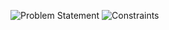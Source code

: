 ![Problem Statement](https://github.com/user-attachments/assets/a5de6b87-b7da-4400-80f5-e88ecd9d3898)
![Constraints](https://github.com/user-attachments/assets/30c8e6a5-4e73-48c9-a889-813dcc49ee78)
